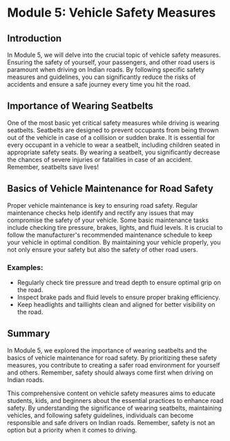 # Module 5: Vehicle Safety Measures

## Introduction

In Module 5, we will delve into the crucial topic of vehicle safety measures. Ensuring the safety of yourself, your passengers, and other road users is paramount when driving on Indian roads. By following specific safety measures and guidelines, you can significantly reduce the risks of accidents and ensure a safe journey every time you hit the road.

## Importance of Wearing Seatbelts

One of the most basic yet critical safety measures while driving is wearing seatbelts. Seatbelts are designed to prevent occupants from being thrown out of the vehicle in case of a collision or sudden brake. It is essential for every occupant in a vehicle to wear a seatbelt, including children seated in appropriate safety seats. By wearing a seatbelt, you significantly decrease the chances of severe injuries or fatalities in case of an accident. Remember, seatbelts save lives!

## Basics of Vehicle Maintenance for Road Safety

Proper vehicle maintenance is key to ensuring road safety. Regular maintenance checks help identify and rectify any issues that may compromise the safety of your vehicle. Some basic maintenance tasks include checking tire pressure, brakes, lights, and fluid levels. It is crucial to follow the manufacturer's recommended maintenance schedule to keep your vehicle in optimal condition. By maintaining your vehicle properly, you not only ensure your safety but also the safety of other road users.

### Examples:

- Regularly check tire pressure and tread depth to ensure optimal grip on the road.
- Inspect brake pads and fluid levels to ensure proper braking efficiency.
- Keep headlights and taillights clean and aligned for better visibility on the road.

## Summary

In Module 5, we explored the importance of wearing seatbelts and the basics of vehicle maintenance for road safety. By prioritizing these safety measures, you contribute to creating a safer road environment for yourself and others. Remember, safety should always come first when driving on Indian roads.

This comprehensive content on vehicle safety measures aims to educate students, kids, and beginners about the essential practices to enhance road safety. By understanding the significance of wearing seatbelts, maintaining vehicles, and following safety guidelines, individuals can become responsible and safe drivers on Indian roads. Remember, safety is not an option but a priority when it comes to driving.

